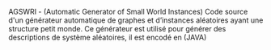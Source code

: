 AGSWRI - (Automatic Generator of Small World Instances)
Code source d'un générateur automatique de graphes et d’instances aléatoires ayant une structure petit monde.
Ce générateur est utilisé pour générer des descriptions de système aléatoires, il est encodé en (JAVA)
